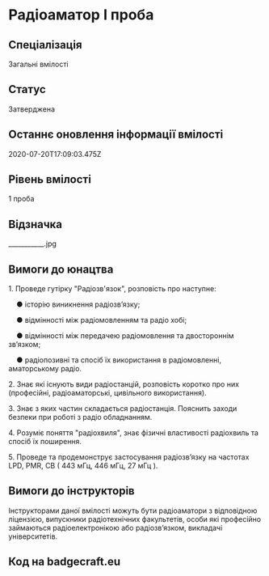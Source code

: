 # Радіоаматор І проба

## Спеціалізація

Загальні вмілості

## Статус

Затверджена

## Останнє оновлення інформації вмілості

2020-07-20T17:09:03.475Z

## Рівень вмілості

1 проба

## Відзначка

___________.jpg

## Вимоги до юнацтва

<p>1.&nbsp;Проведе гутірку "Радіозв'язок", розповість про наступне:</p><p>&nbsp; &nbsp; ●&nbsp;історію виникнення радіозв’язку;</p><p>&nbsp; &nbsp;&nbsp;●&nbsp;відмінності між радіомовленням та радіо хобі;</p><p>&nbsp; &nbsp;&nbsp;●&nbsp;відмінності між передачею радіомовлення та двостороннім зв’язком;</p><p>&nbsp; &nbsp;&nbsp;●&nbsp;радіопозивні та спосіб їх використання в радіомовленні, аматорському радіо.</p><p>2.&nbsp;Знає які існують види радіостанцій, розповість коротко про них (професійні, радіоаматорські, цивільного використання).</p><p>3.&nbsp;Знає з яких частин складається радіостанція. Пояснить заходи безпеки при роботі з радіо обладнанням.</p><p>4.&nbsp;Розуміє поняття "радіохвиля", знає фізичні властивості радіохвиль та спосіб їх поширення.</p><p>5. Проведе та продемонструє застосування радіозв’язку на частотах LPD, PMR, CB ( 443 мГц, 446 мГц, 27 мГц ).</p>

## Вимоги до інструкторів

Інструкторами даної вмілості можуть бути радіоаматори з відповідною ліцензією, випускники радіотехнічних факультетів, особи які професійно займаються радіоелектронікою або радіозв’язком, викладачі університетів.

## Код на badgecraft.eu


